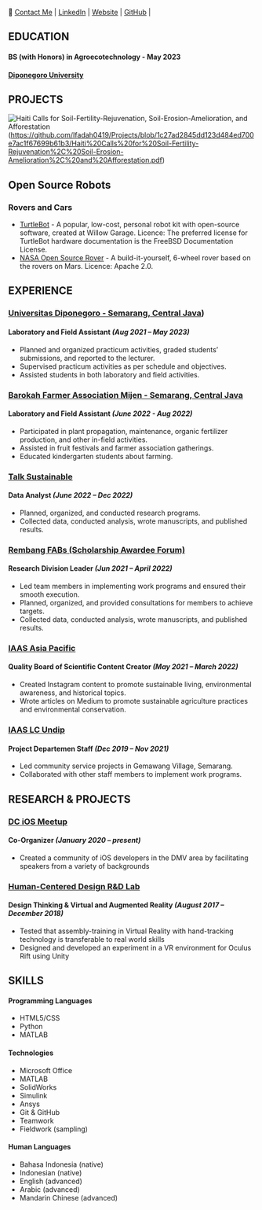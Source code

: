 
 📧
 [Contact Me](mailto:ifadah0419@outlook.com) | [LinkedIn](https://id.linkedin.com/in/muhimmatul-ifadah-087b451b8) | [Website](https://ceritaifadah.wordpress.com/) | [GitHub](https://github.com/Ifadah0419/) |

## EDUCATION
#### BS (with Honors) in Agroecotechnology - May 2023
#### [Diponegoro University](https://www.undip.ac.id/language/en/home)

## PROJECTS
![Haiti Calls for Soil-Fertility-Rejuvenation, Soil-Erosion-Amelioration, and Afforestation](https://github.com/Ifadah0419/Projects/blob/1c27ad2845dd123d484ed700e7ac1f67699b61b3/haiti_dominicanrepublic_border.jpg) (https://github.com/Ifadah0419/Projects/blob/1c27ad2845dd123d484ed700e7ac1f67699b61b3/Haiti%20Calls%20for%20Soil-Fertility-Rejuvenation%2C%20Soil-Erosion-Amelioration%2C%20and%20Afforestation.pdf)

## Open Source Robots
### Rovers and Cars
 * [TurtleBot](https://www.turtlebot.com/) - A popular, low-cost, personal robot kit with open-source software, created at Willow Garage. Licence: The preferred license for TurtleBot hardware documentation is the FreeBSD Documentation License.
 * [NASA Open Source Rover](https://github.com/nasa-jpl/open-source-rover) - A build-it-yourself, 6-wheel rover based on the rovers on Mars. Licence: Apache 2.0.

## EXPERIENCE

### [Universitas Diponegoro - Semarang, Central Java](https://www.undip.ac.id/language/en/home))
#### Laboratory and Field Assistant _(Aug 2021 – May 2023)_

- Planned and organized practicum activities, graded students’ submissions, and reported to the lecturer.
- Supervised practicum activities as per schedule and objectives.
- Assisted students in both laboratory and field activities.

### [Barokah Farmer Association Mijen - Semarang, Central Java](https://www.rikolto.org/stories/not-your-average-coffee-innovation-and-sustainable-practices-for-high-quality-kerinci-specialty-coffee)
#### Laboratory and Field Assistant _(June 2022 - Aug 2022)_

- Participated in plant propagation, maintenance, organic fertilizer production, and other in-field activities.
- Assisted in fruit festivals and farmer association gatherings.
- Educated kindergarten students about farming.

### [Talk Sustainable](https://www.ted.com/topics/sustainability)
#### Data Analyst  _(June 2022 – Dec 2022)_

- Planned, organized, and conducted research programs.
- Collected data, conducted analysis, wrote manuscripts, and published results.

### [Rembang FABs (Scholarship Awardee Forum)](https://www.instagram.com/rembangfabs.id/?hl=en)
#### Research Division Leader  _(Jun 2021 – April 2022)_

- Led team members in implementing work programs and ensured their smooth execution.
- Planned, organized, and provided consultations for members to achieve targets.
- Collected data, conducted analysis, wrote manuscripts, and published results.


### [IAAS Asia Pacific](https://www.linkedin.com/company/iaas-asia-pacific)
#### Quality Board of Scientific Content Creator  _(May 2021 – March 2022)_

- Created Instagram content to promote sustainable living, environmental awareness, and historical topics.
- Wrote articles on Medium to promote sustainable agriculture practices and environmental conservation.


### [IAAS LC Undip](https://undip.iaas.or.id/)
#### Project Departemen Staff  _(Dec 2019 – Nov 2021)_

- Led community service projects in Gemawang Village, Semarang.
- Collaborated with other staff members to implement work programs.


## RESEARCH & PROJECTS
### [DC iOS Meetup](https://devcommunity.org/#/)
#### Co-Organizer _(January 2020 – present)_
- Created a community of iOS developers in the DMV area by facilitating speakers from a variety of backgrounds

### [Human-Centered Design R&D Lab](http://academic.uprm.edu/jose.lugo2/projects.html)
#### Design Thinking & Virtual and Augmented Reality _(August 2017 – December 2018)_
- Tested that assembly-training in Virtual Reality with hand-tracking technology is transferable to real world skills
- Designed and developed an experiment in a VR environment for Oculus Rift using Unity



## SKILLS
#### Programming Languages
 - HTML5/CSS 
 - Python
 - MATLAB

#### Technologies
- Microsoft Office
- MATLAB
- SolidWorks
- Simulink
- Ansys
- Git & GitHub
- Teamwork
- Fieldwork (sampling)

#### Human Languages 
- Bahasa Indonesia (native)
- Indonesian (native)
- English (advanced)
- Arabic (advanced)
- Mandarin Chinese (advanced)
